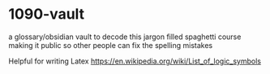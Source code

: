 # 1090-vault
a glossary/obsidian vault to decode this jargon filled spaghetti course
making it public so other people can fix the spelling mistakes

Helpful for writing Latex 
https://en.wikipedia.org/wiki/List_of_logic_symbols
